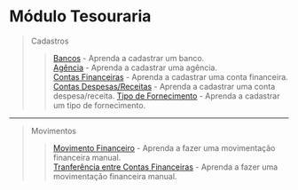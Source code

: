 # Módulo Tesouraria

> Cadastros
>>[Bancos](/modulos/tesouraria/cadastro/bancos.md) - Aprenda a cadastrar um banco.  
>>[Agência](/modulos/tesouraria/cadastro/agencia.md) - Aprenda a cadastrar uma agência. 		
>>[Contas Financeiras](/modulos/tesouraria/cadastro/contas.md) - Aprenda a cadastrar uma conta financeira.     
>>[Contas Despesas/Receitas](/modulos/tesouraria/cadastro/contas-despesas.md) - Aprenda a cadastrar uma conta despesa/receita.
>>[Tipo de Fornecimento](/modulos/tesouraria/cadastro/tipo-fornecimento.md) - Aprenda a cadastrar um tipo de fornecimento.

---

> Movimentos
>>[Movimento Financeiro](/modulos/tesouraria/movimentos/movimento-financeiro.md) - Aprenda a fazer uma movimentação financeira manual.   
>>[Tranferência entre Contas Financeiras](/modulos/tesouraria/movimentos/transferencia-entre-contas-financeiras.md) - Aprenda a fazer uma movimentação financeira manual. 